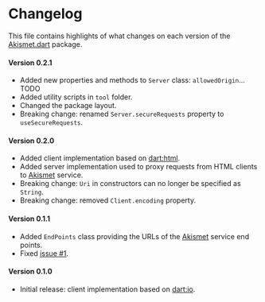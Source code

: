 # Changelog
This file contains highlights of what changes on each version of the [Akismet.dart](https://pub.dartlang.org/packages/akismet) package.  

#### Version 0.2.1
* Added new properties and methods to `Server` class: `allowedOrigin`... TODO
* Added utility scripts in `tool` folder.
* Changed the package layout.
* Breaking change: renamed `Server.secureRequests` property to `useSecureRequests`.

#### Version 0.2.0
* Added client implementation based on [dart:html](https://api.dartlang.org/dart_html.html).
* Added server implementation used to proxy requests from HTML clients to [Akismet](https://akismet.com) service.
* Breaking change: `Uri` in constructors can no longer be specified as `String`.
* Breaking change: removed `Client.encoding` property.

#### Version 0.1.1
* Added `EndPoints` class providing the URLs of the [Akismet](https://akismet.com) service end points.
* Fixed [issue #1](https://github.com/cedx/akismet.dart/issues/1).

#### Version 0.1.0
* Initial release: client implementation based on [dart:io](https://api.dartlang.org/dart_io.html).